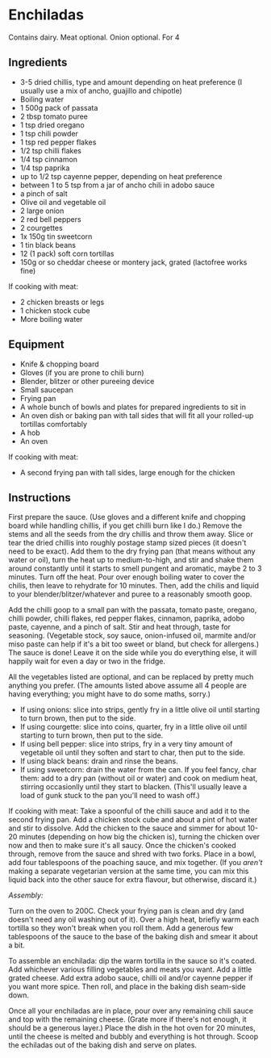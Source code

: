 Enchiladas
========
Contains dairy. Meat optional. Onion optional.
For 4

Ingredients
------------
- 3-5 dried chillis, type and amount depending on heat preference (I usually use a mix of ancho, guajillo and chipotle)
- Boiling water
- 1 500g pack of passata
- 2 tbsp tomato puree
- 1 tsp dried oregano
- 1 tsp chili powder
- 1 tsp red pepper flakes
- 1/2 tsp chilli flakes
- 1/4 tsp cinnamon
- 1/4 tsp paprika
- up to 1/2 tsp cayenne pepper, depending on heat preference
- between 1 to 5 tsp from a jar of ancho chili in adobo sauce
- a pinch of salt
- Olive oil and vegetable oil
- 2 large onion
- 2 red bell peppers
- 2 courgettes
- 1x 150g tin sweetcorn
- 1 tin black beans
- 12 (1 pack) soft corn tortillas
- 150g or so cheddar cheese or montery jack, grated (lactofree works fine)

If cooking with meat:
- 2 chicken breasts or legs
- 1 chicken stock cube
- More boiling water

Equipment
---------
- Knife & chopping board
- Gloves (if you are prone to chili burn)
- Blender, blitzer or other pureeing device
- Small saucepan
- Frying pan
- A whole bunch of bowls and plates for prepared ingredients to sit in
- An oven dish or baking pan with tall sides that will fit all your rolled-up tortillas comfortably
- A hob
- An oven

If cooking with meat:
- A second frying pan with tall sides, large enough for the chicken

Instructions
------------
First prepare the sauce. (Use gloves and a different knife and chopping board while handling chillis, if you get chilli burn like I do.)
Remove the stems and all the seeds from the dry chillis and throw them away.
Slice or tear the dried chillis into roughly postage stamp sized pieces (it doesn't need to be exact).
Add them to the dry frying pan (that means without any water or oil), turn the heat up to medium-to-high, and stir and shake them around constantly
until it starts to smell pungent and aromatic, maybe 2 to 3 minutes.
Turn off the heat. Pour over enough boiling water to cover the chilis, then leave to rehydrate for 10 minutes.
Then, add the chilis and liquid to your blender/blitzer/whatever and puree to a reasonably smooth goop.

Add the chilli goop to a small pan with the passata, tomato paste, oregano, chilli powder, chilli flakes, red pepper flakes, cinnamon, paprika, adobo paste, cayenne, and a pinch of salt.
Stir and heat through, taste for seasoning. (Vegetable stock, soy sauce, onion-infused oil, marmite and/or miso paste can help if it's a bit too sweet or bland, but check for allergens.)
The sauce is done! Leave it on the side while you do everything else, it will happily wait for even a day or two in the fridge.

All the vegetables listed are optional, and can be replaced by pretty much anything you prefer. (The amounts listed above assume all 4 people are having everything; you might have to do some maths, sorry.)
- If using onions: slice into strips, gently fry in a little olive oil until starting to turn brown, then put to the side.
- If using courgette: slice into coins, quarter, fry in a little olive oil until starting to turn brown, then put to the side.
- If using bell pepper: slice into strips, fry in a very tiny amount of vegetable oil until they soften and start to char, then put to the side.
- If using black beans: drain and rinse the beans.
- If using sweetcorn: drain the water from the can. If you feel fancy, char them: add to a dry pan (without oil or water) and cook on medium heat, stirring occasionlly until they start to blacken. (This'll usually leave a load of gunk stuck to the pan you'll need to wash off.)

If cooking with meat:
Take a spoonful of the chilli sauce and add it to the second frying pan. Add a chicken stock cube and about a pint of hot water and stir to dissolve.
Add the chicken to the sauce and simmer for about 10-20 minutes (depending on how big the chicken is), turning the chicken over now and then to make sure it's all saucy.
Once the chicken's cooked through, remove from the sauce and shred with two forks. Place in a bowl, add four tablespoons of the poaching sauce, and mix together. (If you _aren't_ making a separate vegetarian version at the same time, you can mix this liquid back into the other sauce for extra flavour, but otherwise, discard it.)

*Assembly:*

Turn on the oven to 200C.
Check your frying pan is clean and dry (and doesn't need any oil washing out of it).
Over a high heat, briefly warm each tortilla so they won't break when you roll them.
Add a generous few tablespoons of the sauce to the base of the baking dish and smear it about a bit.


To assemble an enchilada: dip the warm tortilla in the sauce so it's coated. Add whichever various filling vegetables and meats you want. Add a little grated cheese. Add extra adobo sauce, chilli oil and/or cayenne pepper if you want more spice.
Then roll, and place in the baking dish seam-side down.


Once all your enchiladas are in place, pour over any remaining chili sauce and top with the remaining cheese. (Grate more if there's not enough, it should be a generous layer.)
Place the dish in the hot oven for 20 minutes, until the cheese is melted and bubbly and everything is hot through.
Scoop the echiladas out of the baking dish and serve on plates.
